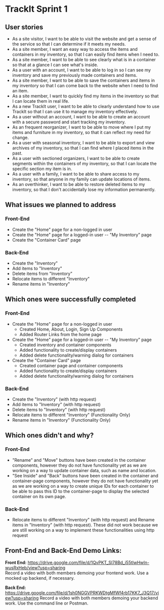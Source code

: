 # TrackIt Sprint 1
## User stories
* As a site visitor, I want to be able to visit the website and get a sense of the service so that I can determine if it meets my needs.
* As a site member, I want an easy way to access the items and containers in my inventory, so that I can easily find items when I need to.
* As a site member, I want to be able to see clearly what is in a container so that at a glance I can see what's inside.
* As a user with an account, I want to be able to log in so I can see my inventory and save my previously made containers and items.
* As a site member, I want to be able to save the containers and items in my inventory so that I can come back to the website when I need to find an item.
* As a site member, I want to quickly find my items in the inventory so that I can locate them in real life.
* As a new TrackIt user, I want to be able to clearly understand how to use TrackIt so that I can use it to manage my inventory effectively.
* As a user without an account, I want to be able to create an account with a secure password and start tracking my inventory.
* As an frequent reorganizer, I want to be able to move where I put my items and furniture in my inventory, so that it can reflect my need for change.
* As a user with seasonal inventory, I want to be able to export and view archives of my inventory, so that I can find where I placed items in the past.
* As a user with sectioned organizers, I want to be able to create segments within the containers of my inventory, so that I can locate the specific section my item is in.
* As a user with a family, I want to be able to share access to my inventory, so that anyone in my family can update locations of items.
* As an overthinker, I want to be able to restore deleted items to my inventory, so that I don't accidentally lose my information permanently.

## What issues we planned to address
### Front-End
* Create the "Home" page for a non-logged in user
* Create the "Home" page for a logged-in user -- "My Inventory" page
* Create the "Container Card" page
### Back-End
* Create the "Inventory"
* Add items to "Inventory"
* Delete items from "Inventory"
* Relocate items to different "Inventory"
* Rename items in "Inventory"

## Which ones were successfully completed
### Front-End  
* Create the "Home" page for a non-logged in user 
    * Created Home, About, Login, Sign Up Components
    * Added Router Links from the home page
* Create the "Home" page for a logged-in user -- "My Inventory" page 
    * Created inventory and container components 
    * Added functionality to create/display containers 
    * Added delete functionality/warning dialog for containers
* Create the "Container Card" page
    * Created container page and container components 
    * Added functionality to create/display containers 
    * Added delete functionality/warning dialog for containers
### Back-End
* Create the "Inventory" (with http request)
* Add items to "Inventory" (with http request)
* Delete items to "Inventory" (with http request)
* Relocate items to different "Inventory" (Functionality Only)
* Rename items in "Inventory" (Functionality Only)

## Which ones didn't and why?
### Front-End
* "Rename" and "Move" buttons have been created in the container components, however they do not have functionality yet as we are working on a way to update container data, such as name and location.
* "See Inside" and "Back" buttons have been created in the container and container-page components, however they do not have functionality yet as we are working on a way to create unique IDs for each container to be able to pass this ID to the container-page to display the selected container on its own page.

### Back-End
* Relocate items to different "Inventory" (with http request) and Rename items in "Inventory"  (with http request). These did not work because we are still working on a way to implement these functionalities using http request

## Front-End and Back-End Demo Links:  
**Front End:** https://drive.google.com/file/d/1QvPKT_SI78Bd_i55tlwHwln-wusRxHeb/view?usp=sharing  
Record a video with both members demoing your frontend work. Use a mocked up backend, if necessary.
    
**Back End:**  https://drive.google.com/file/d/1sh0NGGVPRKWDtgMfWf4rb17KK7_J3Q17/view?usp=sharing
Record a video with both members demoing your backend work. Use the command line or Postman.
